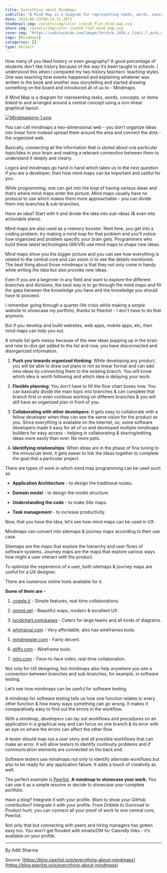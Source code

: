 ```yaml
---
title: Everything about Mindmaps
subtitle: "A Mind Map is a diagram for representing tasks, words, concepts, or items linked to and arranged around a central concept using a non-linear graphical layout."
date: 2024-06-23T00:14:15.287Z
thumbnail-img: /assets/img/color_icons8_flat_mind_map.svg
share-img: /assets/img/color_icons8_flat_mind_map.svg
cover-img: "https://substackcdn.com/image/fetch/w_1456,c_limit,f_auto,q_auto:good,fl_progressive:steep/https%3A%2F%2Fsubstack-post-media.s3.amazonaws.com%2Fpublic%2Fimages%2F0d027c8c-8452-4e8e-8a6b-30497403605c_2400x1260.png"
tags: [Mindmaps]
categories: []
type: default
---
```



How many of you liked history or even geography? A good percentage of students don’t like history because of the way it’s been taught in schools. I understood this when I compared my two history teachers’ teaching styles. One was teaching how events happened and explaining whatever was written in the book and another was storytelling and started drawing something on the board and introduced all of us to - Mindmaps.

A Mind Map is a diagram for representing tasks, words, concepts, or items linked to and arranged around a central concept using a non-linear graphical layout.

[![Mindmapping-1.png](https://substackcdn.com/image/fetch/w_1456,c_limit,f_auto,q_auto:good,fl_progressive:steep/https%3A%2F%2Fsubstack-post-media.s3.amazonaws.com%2Fpublic%2Fimages%2F07155534-a6d1-4814-b3cc-89069e31fed9_1283x737.jpeg "Mindmapping-1.png")](https://substackcdn.com/image/fetch/f_auto,q_auto:good,fl_progressive:steep/https%3A%2F%2Fsubstack-post-media.s3.amazonaws.com%2Fpublic%2Fimages%2F07155534-a6d1-4814-b3cc-89069e31fed9_1283x737.jpeg)

You can call mindmaps a two-dimensional web - you don’t organize ideas into linear form instead spread them around the area and connect the dots - the organized web.

Basically, connecting all the information that is stored about one particular topic/idea in your brain and making a relevant connection between them to understand it deeply and clearly.

Logics and mindmaps go hand in hand which takes us to the next question if you are a developer, then how mind maps can be important and useful for you.

While programming, one can get into the loop of having various ideas and that’s where mind maps enter the picture. Mind maps usually have no protocol to use which makes them more approachable - you can divide them into branches & sub-branches.

Have an idea? Start with it and divide the idea into sub-ideas (& even into actionable plans).

Mind maps are also used as a memory booster. Next time, you get into a coding problem, try making a mind map for that problem and you’ll notice how organized and problem specific your brain gets. Programmers who build these latest technologies (AR/VR) use mind maps to shape new ideas.

Mind maps show you the bigger picture and you can see how everything is related to the central core and can zoom in to see the details mentioned. The best thing about those mindmaps is that they not only come in handy while writing the idea but also provoke new ideas.

Even if you are a beginner in any field and want to explore the different branches and divisions, the best way is to go through the mind maps and fill the gaps between the knowledge you have and the knowledge you should have to proceed.

I remember going through a quarter-life crisis while making a simple website to showcase my portfolio, thanks to Peerlist - I don’t have to do that anymore.

But if you develop and build websites, web apps, mobile apps, etc, then mind maps can help you out.

A simple list gets messy because of the new ideas popping up in the brain and new to-dos get added to the list and now, you have disconnected and disorganized information.

1.  __Push you towards organized thinking__: While developing any product, you will be able to draw out plans in not so linear format and can add new ideas by connecting them to the existing branch. You will know which idea is worth following and which idea is delaying your work.

2.  __Flexible planning__: You don’t have to fill the flow chart boxes now. You can basically divide the main topic into branches & can complete that branch first or even continue working on different branches & you will still have an organized plan in front of you.

3.  __Collaborating with other developers__: It gets easy to collaborate with a fellow developer when they can see the same vision for the product as you. Since everything is available on the internet, so, some software developers made it easy for all of us and developed multiple mindmaps builders for easy access - helping in collaborating & sharing/editing ideas more easily than ever. No more ppts.

4.  __Identifying relationships__: When ideas are in the phase of fine tuning to the minuscule level, it gets easier to link the ideas together to complete the goal that a particular project.

There are types of work in which mind map programming can be used such as:

*   __Application Architecture__ - to design the traditional routes.

*   __Domain model__ - to design the model structure.

*   __Understanding the code__ - to make Site maps.

*   __Task management__ - to increase productivity.

Now, that you have the idea, let’s see how mind maps can be used in UX.

Mindmaps can convert into sitemaps & journey maps according to their use case.

Sitemaps are the maps that explore the hierarchy and user flows of software systems. Journey maps are the maps that explore various ways how might a user interact with the product.

To optimize the experience of a user, both sitemaps & journey maps are useful for a UX designer.

There are numerous online tools available for it.

__Some of them are -__

1.  [coggle.it](https://coggle.it/) - Simple features, real-time collaborations.

2.  [xmind.net](https://www.xmind.net/) - Beautiful maps, modern & excellent UX.

3.  [lucidchart.com/pages](https://www.lucidchart.com/pages/) - Caters for large teams and all kinds of diagrams.

4.  [whimsical.com](https://whimsical.com/) - Very affordable, also has wireframes tools.

5.  [mindmeister.com](https://www.mindmeister.com/) - Fairly decent.

6.  [gliffy.com](https://www.gliffy.com/) - Wireframe tools.

7.  [miro.com](https://miro.com/) - Face-to-face video, real-time collaboration.

Not only for UX designing, but mindmaps also help anywhere you see a connection between branches and sub-branches, for example, in software testing.

Let’s see how mindmaps can be useful for software testing.

A mindmap for software testing tells us how one function relates to every other function & how many ways something can go wrong. It makes it comparatively easy to find out the errors in the workflow.

With a mindmap, developers can lay out workflows and procedures on an application in a graphical way and can focus on one branch & its error with an eye on where the errors can affect the other flow.

A tester should map out a user story and all possible workflows that can make an error. It will allow testers to identify continuity problems and if communication elements are connected on the back end.

Software testers use mindmaps not only to identify alternate workflows but also to be ready for any application failure. It adds a touch of creativity as well.

The perfect example is [Peerlist](https://peerlist.io/). __A mindmap to showcase your work.__ You can use it as a simple resume or decide to showcase your complete portfolio.

Have a blog? Integrate it with your profile. Want to show your GitHub contribution? Integrate it with your profile. From Dribble to Gumroad to Product hunt, you can connect all your proof of work to one central core, Peerlist.

Not only that but connecting with peers and hiring managers has gotten easy too. You won’t get flooded with emails/DM for Calendly links - it’s available on your profile.

---
By Aditi Sharma

Source: [https://blog.peerlist.io/p/everything-about-mindmaps](https://blog.peerlist.io/p/everything-about-mindmaps)